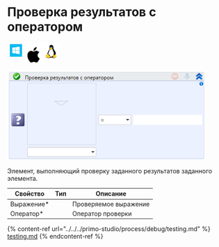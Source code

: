 # Проверка результатов с оператором

![](../../../resources/activities/basic/testing/image-100-1-1-1-1-1-1-1-2-210.png)

![](../../../resources/activities/basic/testing/image-76.png)

Элемент, выполняющий проверку заданного результатов заданного элемента.

| Свойство    | Тип | Описание              |
| ----------- | --- | --------------------- |
| Выражение\* |     | Проверяемое выражение |
| Оператор\*  |     | Оператор проверки     |

{% content-ref url="../../../primo-studio/process/debug/testing.md" %}
[testing.md](../../../primo-studio/process/debug/testing.md)
{% endcontent-ref %}
